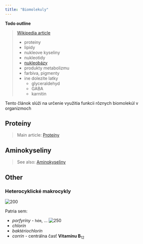 ```yaml
---
title: "Biomolekuly"
---
```


**Todo outline**
> [Wikipedia article](https://en.wikipedia.org/wiki/Biomolecule)
> - proteiny
> - lipidy
> - nukleove kyseliny
> - nukleotidy
> - [nukleobázy](https://en.wikipedia.org/wiki/Nucleobase)
> - produkty metabolizmu
> - farbiva, pigmenty
> - ine dolezite latky
> 	- glyceraldehyd
> 	- GABA
> 	- karnitin


Tento článok slúži na určenie využitia funkcii rôznych biomolekúl v organizmoch

## Proteíny
> Main article: [Proteíny](bio/proteíny.md)


## Aminokyseliny
> See also: [Aminokyseliny](bio/proteíny.md#Aminokyseliny)


## Other

### Heterocyklické makrocykly

![200](attachments/porfyrín.png)

Patria sem:
- *porfyríny* - `hém`, ...
	![250](attachments/hém_molekula.png)
- *chlorín*
- *baktériochlorín*
- *corrin* - centrálna časť $\textbf{Vitamínu B}_{12}$
